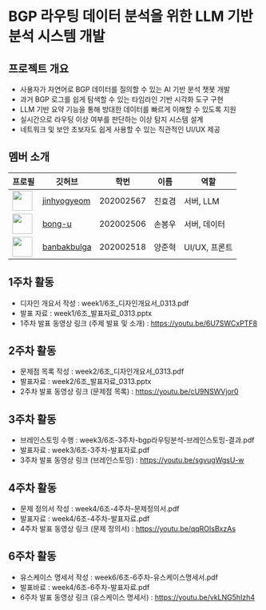 # BGP 라우팅 데이터 분석을 위한 LLM 기반 분석 시스템 개발

## 프로젝트 개요
- 사용자가 자연어로 BGP 데이터를 질의할 수 있는 AI 기반 분석 챗봇 개발
- 과거 BGP 로그를 쉽게 탐색할 수 있는 타임라인 기반 시각화 도구 구현
- LLM 기반 요약 기능을 통해 방대한 데이터를 빠르게 이해할 수 있도록 지원
- 실시간으로 라우팅 이상 여부를 판단하는 이상 탐지 시스템 설계
- 네트워크 및 보안 초보자도 쉽게 사용할 수 있는 직관적인 UI/UX 제공


## 멤버 소개
| 프로필 | 깃허브 | 학번 | 이름 | 역할 |
| --- | --- | --- | --- | --- |
| <img src="https://github.com/jinhyogyeom.png" width="40"> | [jinhyogyeom](https://github.com/jinhyogyeom) | 202002567 | 진효겸 | 서버, LLM |
| <img src="https://github.com/bong-u.png" width="40"> | [bong-u](https://github.com/bong-u) | 202002506 | 손봉우 | 서버, 데이터 |
| <img src="https://github.com/banbakbulga.png" width="40"> | [banbakbulga](https://github.com/banbakbulga) | 202002518 | 양준혁 | UI/UX, 프론트 |



## 1주차 활동
- 디자인 개요서 작성 : week1/6조_디자인개요서_0313.pdf
- 발표 자료 : week1/6조_발표자료_0313.pptx
- 1주차 발표 동영상 링크 (주제 발표 및 소개) : https://youtu.be/6U7SWCxPTF8

## 2주차 활동
- 문제점 목록 작성 : week2/6조_디자인개요서_0313.pdf
- 발표자료 : week2/6조_발표자료_0313.pptx
- 2주차 발표 동영상 링크 (문제점 목록) : https://youtu.be/cU9NSWVjor0

## 3주차 활동
- 브레인스토밍 수행 : week3/6조-3주차-bgp라우팅분석-브레인스토밍-결과.pdf
- 발표자료 : week3/6조-3주차-발표자료.pdf
- 3주차 발표 동영상 링크 (브레인스토밍) : https://youtu.be/sgvugWgsU-w

## 4주차 활동
- 문제 정의서 작성 : week4/6조-4주차-문제정의서.pdf
- 발표자료 : week4/6조-4주차-발표자료.pdf
- 4주차 발표 동영상 링크 (문제 정의서) : https://youtu.be/qqROIsBxzAs

## 6주차 활동
- 유스케이스 명세서 작성 : week6/6조-6주차-유스케이스명세서.pdf
- 발표바료 : week4/6조-6주차-발표자료.pdf
- 6주차 발표 동영상 링크 (유스케이스 명세서) : https://youtu.be/vkLNG5hIzh4
